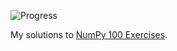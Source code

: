 ![Progress](http://progressed.io/bar/10?title=Done)

My solutions to [NumPy 100 Exercises](https://github.com/rougier/numpy-100).